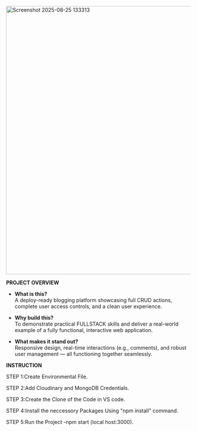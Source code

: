 
<img width="1591" height="733" alt="Screenshot 2025-08-25 133313" src="https://github.com/user-attachments/assets/75e6f6ff-2cd5-43b8-9962-49deb798c1b2" />

**PROJECT OVERVIEW**


- **What is this?**  
  A deploy-ready blogging platform showcasing full CRUD actions, complete user access controls, and a clean user experience.

- **Why build this?**  
  To demonstrate practical FULLSTACK skills and deliver a real-world example of a fully functional, interactive web application.

- **What makes it stand out?**  
  Responsive design, real-time interactions (e.g., comments), and robust user management — all functioning together seamlessly.

**INSTRUCTION**

STEP 1:Create Environmental File.

STEP 2:Add Cloudinary and MongoDB Credentials. 

STEP 3:Create the Clone of the Code in VS code.

STEP 4:Install the neccessory Packages Using "npm install" command.

STEP 5:Run the Project -npm start (local host:3000).
